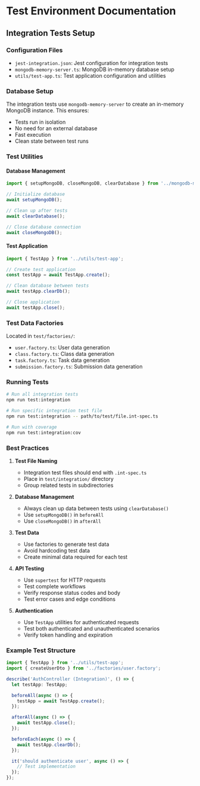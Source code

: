 # Test Environment Documentation

## Integration Tests Setup

### Configuration Files
- `jest-integration.json`: Jest configuration for integration tests
- `mongodb-memory-server.ts`: MongoDB in-memory database setup
- `utils/test-app.ts`: Test application configuration and utilities

### Database Setup
The integration tests use `mongodb-memory-server` to create an in-memory MongoDB instance. This ensures:
- Tests run in isolation
- No need for an external database
- Fast execution
- Clean state between test runs

### Test Utilities

#### Database Management
```typescript
import { setupMongoDB, closeMongoDB, clearDatabase } from '../mongodb-memory-server';

// Initialize database
await setupMongoDB();

// Clean up after tests
await clearDatabase();

// Close database connection
await closeMongoDB();
```

#### Test Application
```typescript
import { TestApp } from '../utils/test-app';

// Create test application
const testApp = await TestApp.create();

// Clean database between tests
await testApp.clearDb();

// Close application
await testApp.close();
```

### Test Data Factories

Located in `test/factories/`:
- `user.factory.ts`: User data generation
- `class.factory.ts`: Class data generation
- `task.factory.ts`: Task data generation
- `submission.factory.ts`: Submission data generation

### Running Tests

```bash
# Run all integration tests
npm run test:integration

# Run specific integration test file
npm run test:integration -- path/to/test/file.int-spec.ts

# Run with coverage
npm run test:integration:cov
```

### Best Practices

1. **Test File Naming**
   - Integration test files should end with `.int-spec.ts`
   - Place in `test/integration/` directory
   - Group related tests in subdirectories

2. **Database Management**
   - Always clean up data between tests using `clearDatabase()`
   - Use `setupMongoDB()` in `beforeAll`
   - Use `closeMongoDB()` in `afterAll`

3. **Test Data**
   - Use factories to generate test data
   - Avoid hardcoding test data
   - Create minimal data required for each test

4. **API Testing**
   - Use `supertest` for HTTP requests
   - Test complete workflows
   - Verify response status codes and body
   - Test error cases and edge conditions

5. **Authentication**
   - Use `TestApp` utilities for authenticated requests
   - Test both authenticated and unauthenticated scenarios
   - Verify token handling and expiration

### Example Test Structure

```typescript
import { TestApp } from '../utils/test-app';
import { createUserDto } from '../factories/user.factory';

describe('AuthController (Integration)', () => {
  let testApp: TestApp;

  beforeAll(async () => {
    testApp = await TestApp.create();
  });

  afterAll(async () => {
    await testApp.close();
  });

  beforeEach(async () => {
    await testApp.clearDb();
  });

  it('should authenticate user', async () => {
    // Test implementation
  });
});
``` 